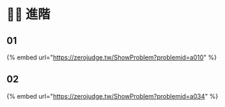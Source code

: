 # 🐱‍🏍 進階

## 01

{% embed url="https://zerojudge.tw/ShowProblem?problemid=a010" %}

## 02

{% embed url="https://zerojudge.tw/ShowProblem?problemid=a034" %}



